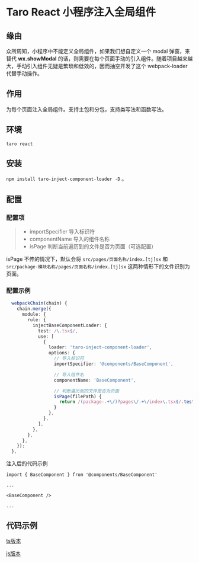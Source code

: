 # Taro React 小程序注入全局组件

## 缘由

众所周知，小程序中不能定义全局组件，如果我们想自定义一个 modal 弹窗，来替代 **wx.showModal** 的话，则需要在每个页面手动的引入组件。随着项目越来越大，手动引入组件无疑是繁琐和低效的，因而抽空开发了这个 webpack-loader 代替手动操作。

## 作用

为每个页面注入全局组件。支持主包和分包，支持类写法和函数写法。

## 环境

`taro react`

## 安装

`npm install taro-inject-component-loader -D` 。

## 配置

### 配置项

>* importSpecifier 导入标识符
>* componentName 导入的组件名称
>* isPage 判断当前遍历到的文件是否为页面（可选配置）

isPage 不传的情况下，默认会将 `src/pages/页面名称/index.[tj]sx` 和 `src/package-模块名称/pages/页面名称/index.[tj]sx` 这两种情形下的文件识别为页面。

### 配置示例

```ts
  webpackChain(chain) {
    chain.merge({
      module: {
        rule: {
          injectBaseComponentLoader: {
            test: /\.tsx$/,
            use: [
              {
                loader: 'taro-inject-component-loader',
                options: {
                  // 导入标识符
                  importSpecifier: '@components/BaseComponent', 

                  // 导入组件名
                  componentName: 'BaseComponent',

                  // 判断遍历到的文件是否为页面
                  isPage(filePath) {
                    return /(package-.+\/)?pages\/.+\/index\.tsx$/.test(filePath)
                  }
                },
              },
            ],
          },
        },
      },
    });
  },
```

注入后的代码示例

```tsx
import { BaseComponent } from '@components/BaseComponent'

...

<BaseComponent />

...
```

## 代码示例

[ts版本](example/ts-taro-react/config/index.js)

[js版本](example/js-taro-react/config/index.js)
